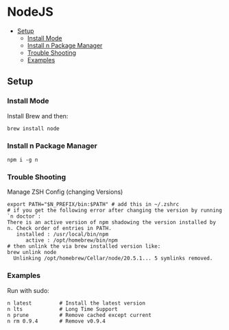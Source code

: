 # NodeJS


<!-- @import "[TOC]" {cmd="toc" depthFrom=2 depthTo=6 orderedList=false} -->

<!-- code_chunk_output -->

- [Setup](#setup)
  - [Install Mode](#install-mode)
  - [Install n Package Manager](#install-n-package-manager)
  - [Trouble Shooting](#trouble-shooting)
  - [Examples](#examples)

<!-- /code_chunk_output -->



## Setup

### Install Mode



Install Brew and then:

```shell
brew install node
```

### Install n Package Manager

```shell
npm i -g n
```
### Trouble Shooting

Manage ZSH Config (changing Versions)

```shell
export PATH="$N_PREFIX/bin:$PATH" # add this in ~/.zshrc
# if you get the following error after changing the version by running `n doctor`:
There is an active version of npm shadowing the version installed by n. Check order of entries in PATH.
   installed : /usr/local/bin/npm
      active : /opt/homebrew/bin/npm
# then unlink the via brew installed version like:
brew unlink node 
  Unlinking /opt/homebrew/Cellar/node/20.5.1... 5 symlinks removed.
```

### Examples

Run with sudo:

```shell
n latest         # Install the latest version
n lts            # Long Time Support
n prune          # Remove cached except current
n rm 0.9.4       # Remove v0.9.4
```
